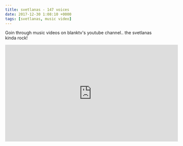 ```yaml
---
title: svetlanas - 147 voices
date: 2017-12-30 1:08:10 +0000
tags: [svetlanas, music video]
---
```

Goin through music videos on blanktv's youtube channel.. the svetlanas kinda rock!
<iframe width="560" height="315" src="https://www.youtube-nocookie.com/embed/Y-cj-r5bSP8?rel=0" frameborder="0" gesture="media" allow="encrypted-media" allowfullscreen></iframe>
